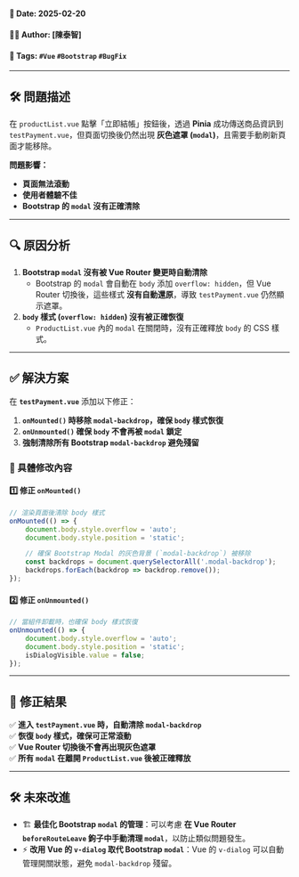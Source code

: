 #### 📅 **Date**: 2025-02-20

#### 👨‍💻 **Author**: [陳泰智]

#### 🔖 **Tags**: `#Vue` `#Bootstrap` `#BugFix`

---

## **🛠️ 問題描述**

在 `productList.vue` 點擊「立即結帳」按鈕後，透過 **Pinia** 成功傳送商品資訊到 `testPayment.vue`，但頁面切換後仍然出現 **灰色遮罩 (`modal`)**，且需要手動刷新頁面才能移除。

**問題影響：**
- **頁面無法滾動**
- **使用者體驗不佳**
- **Bootstrap 的 `modal` 沒有正確清除**

---

## **🔍 原因分析**

1. **Bootstrap `modal` 沒有被 Vue Router 變更時自動清除**
    - Bootstrap 的 `modal` 會自動在 `body` 添加 `overflow: hidden`，但 Vue Router 切換後，這些樣式 **沒有自動還原**，導致 `testPayment.vue` 仍然顯示遮罩。
2. **`body` 樣式 (`overflow: hidden`) 沒有被正確恢復**
    - `ProductList.vue` 內的 `modal` 在關閉時，沒有正確釋放 `body` 的 CSS 樣式。

---

## **✅ 解決方案**

在 **`testPayment.vue`** 添加以下修正：
1. **`onMounted()` 時移除 `modal-backdrop`，確保 `body` 樣式恢復**
2. **`onUnmounted()` 確保 `body` 不會再被 `modal` 鎖定**
3. **強制清除所有 Bootstrap `modal-backdrop` 避免殘留**

### **📌 具體修改內容**

#### **1️⃣ 修正 `onMounted()`**

```JavaScript
// 渲染頁面後清除 body 樣式
onMounted(() => {
    document.body.style.overflow = 'auto';
    document.body.style.position = 'static';

    // 確保 Bootstrap Modal 的灰色背景 (`modal-backdrop`) 被移除
    const backdrops = document.querySelectorAll('.modal-backdrop');
    backdrops.forEach(backdrop => backdrop.remove());
});
```

#### **2️⃣ 修正 `onUnmounted()`**

```JavaScript
// 當組件卸載時，也確保 body 樣式恢復
onUnmounted(() => {
    document.body.style.overflow = 'auto';
    document.body.style.position = 'static';
    isDialogVisible.value = false;
});
```

---

## **🎯 修正結果**
✅ **進入 `testPayment.vue` 時，自動清除 `modal-backdrop`**  
✅ **恢復 `body` 樣式，確保可正常滾動**  
✅ **Vue Router 切換後不會再出現灰色遮罩**  
✅ **所有 `modal` 在離開 `ProductList.vue` 後被正確釋放**

---

## **🛠️ 未來改進**
- 🏗 **最佳化 Bootstrap `modal` 的管理**：可以考慮 **在 Vue Router `beforeRouteLeave` 鉤子中手動清理 `modal`**，以防止類似問題發生。
- ⚡ **改用 Vue 的 `v-dialog` 取代 Bootstrap `modal`**：Vue 的 `v-dialog` 可以自動管理開關狀態，避免 `modal-backdrop` 殘留。